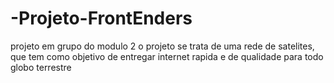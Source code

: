 # -Projeto-FrontEnders
projeto em grupo do modulo 2
o projeto se trata de uma rede de satelites, que tem como objetivo de entregar internet rapida e de qualidade para todo globo terrestre

